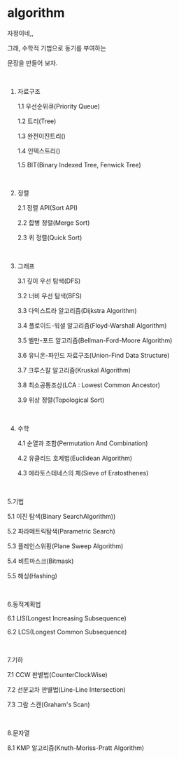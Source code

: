 # algorithm

자정이네,, 

그래, 수학적 기법으로 동기를 부여하는

문장을 만들어 보자. 

​

1. 자료구조

   1.1 우선순위큐(Priority Queue)

   1.2 트리(Tree)

   1.3 완전이진트리()

   1.4 인텍스트리()

   1.5 BIT(Binary Indexed Tree, Fenwick Tree)

​

2. 정렬

   2.1 정렬 API(Sort API)

   2.2 합병 정렬(Merge Sort)

   2.3 퀴 정렬(Quick Sort)

​

3. 그래프

   3.1 깊이 우선 탐색(DFS)

   3.2 너비 우선 탐색(BFS)

   3.3  다익스트라 알고리즘(Dijkstra Algorithm)

   3.4 플로이드-워셜 알고리즘(Floyd-Warshall Algorithm)

   3.5 벨만-포드 알고리즘(Bellman-Ford-Moore Algorithm)

   3.6 유니온-파인드 자료구조(Union-Find Data Structure)

   3.7 크루스칼 알고리즘(Kruskal Algorithm)

   3.8 최소공통조상(LCA : Lowest Common Ancestor)

   3.9 위상 정렬(Topological Sort)

​

4. 수학

   4.1 순열과 조합(Permutation And Combination)

   4.2 유클리드 호제법(Euclidean Algorithm)

   4.3 에라토스테네스의 체(Sieve of Eratosthenes)

​

5.기법

   5.1 이진 탐색(Binary SearchAlgorithm))

   5.2 파라메트릭탐색(Parametric Search)

   5.3 플레인스위핑(Plane Sweep Algorithm)

   5.4 비트마스크(Bitmask)

   5.5 해싱(Hashing)

​

6.동적계획법

   6.1 LIS(Longest Increasing Subsequence)

   6.2 LCS(Longest Common Subsequence)

​

7.기하

   7.1 CCW 판별법(CounterClockWise)

   7.2 선분교차 판별법(Line-Line Intersection)

   7.3 그람 스캔(Graham's Scan)

​

8.문자열

   8.1 KMP 알고리즘(Knuth-Moriss-Pratt Algorithm)

